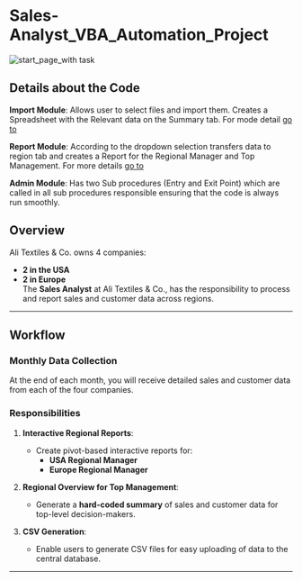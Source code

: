 # Sales-Analyst_VBA_Automation_Project

![start_page_with task](https://github.com/user-attachments/assets/318b2bf5-e8e6-4fd7-a250-47a39737e788)

## Details about the Code
**Import Module**: Allows user to select files and import them. Creates a Spreadsheet with the Relevant data on the Summary tab. For mode detail [go to](Import/README.md)

**Report Module**: According to the dropdown selection transfers data to region tab and creates a Report for the Regional Manager and Top Management. For more details [go to](Report/README.md)

**Admin Module**: Has two Sub procedures (Entry and Exit Point) which are called in all sub procedures responsible ensuring that the code is always run smoothly.


## Overview
Ali Textiles & Co. owns 4 companies:  
- **2 in the USA**  
- **2 in Europe**  
The **Sales Analyst** at Ali Textiles & Co., has the responsibility to process and report sales and customer data across regions.
---
## Workflow
### Monthly Data Collection
At the end of each month, you will receive detailed sales and customer data from each of the four companies.

### Responsibilities
1. **Interactive Regional Reports**:
   - Create pivot-based interactive reports for:
     - **USA Regional Manager**
     - **Europe Regional Manager**

2. **Regional Overview for Top Management**:
   - Generate a **hard-coded summary** of sales and customer data for top-level decision-makers.

3. **CSV Generation**:
   - Enable users to generate CSV files for easy uploading of data to the central database.
---
